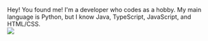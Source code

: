 Hey! You found me! I'm a developer who codes as a hobby. My main language is Python, but I know Java, TypeScript, JavaScript, and HTML/CSS.
<br>
<a href="https://wakatime.com"><img src="https://wakatime.com/share/@c5ba4f92-2458-4f2f-b338-9d9dfda0d505/f4dbaa88-cb35-417e-b01d-58dfd8fddfa3.png" /></a>
